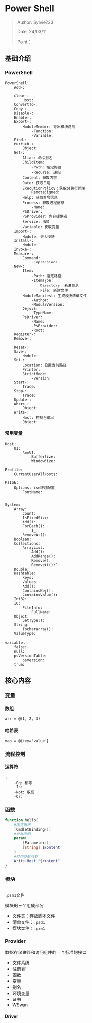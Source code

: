 # Power Shell
>Author: Sylvie233
>
>Date: 24/03/11
>
>Point：

## 基础介绍


### PowerShell

```
PowerShell:
	Add-:

	Clear-:
		Host:
	ConvertTo-:
	Copy-:
	Disable-:
	Enable-:
	Export-:
		ModuleMember: 导出模块成员
			-Function:
			-Variable:
	Find-:
	ForEach-:
		Object:
	Get-:
		Alias: 命令别名
		ChildItem:
			-Path: 指定路径
			-Recurse: 递归
		Content: 获取内容
		Date: 获取日期
		ExecutionPolicy：获取ps执行策略
			RemoteSigned:
		Help: 获取命令信息
		Process: 获取进程信息
			-Name:
		PSDriver: 
		PSProvider: 内容提供者
		Service: 服务
		Variable: 获取变量
	Import-:
		Module: 导入模块
	Install-:
		Module:
	Invoke-:
	Measure-:
		Command:
			-Expression:
	New-:
		Item:
			-Path: 指定路径
			-ItemType:
				Directory: 新建目录
				File: 新建文件
		ModuleManifest: 生成模块清单文件
			-Author: 
			-ModuleVersion:
		Object:
			-TypeName:
		PsDriver:
			-Name:
			-PsProvider:
			-Root:
	Register-:
	Remove-:
		
	Reset-:
	Save-:
		Module:
	Set-:
		Location: 设置当前路径
		Printer:
		StrictMode:
			-Version:
	Start-:
		Trace:
	Stop-:
		Trace:
	Update-:
	Where-:
		Object:	
	Write-:
		Host: 控制台输出
		Object:
```


#### 常用变量

```
Host:
	UI:
		RawUI:
			BufferSize:
			WindowSize:

Profile:
	CurrentUserAllHosts:

PsISE: 
	Options: ise环境配置
		FontName:


System:
	Array:
		Count:
		IsFixedSize:
		Add():
		ForEach():
			$_:
		RemoveAt():
	Boolean:
	Collections:
		ArrayList:
			Add():
			AddRange():
			Remove():
			RemoveAt():`
	Double:
	Hashtable:
		Keys:
		Values:
		Add():
		ContainsKey():
		ContainsValue():
	Int32:
	IO:
		FileInfo:
			FullName:
	Object:
		GetType():
	String:
		Tochararray():
	ValueType:

Variable：
	false:
	null:
	psVersionTable:
		psVersion:
	true:

```




## 核心内容

### 变量

#### 数组
```
arr = @(1, 2, 3)
```



#### 哈希表

```
map = @{key='value'}
```




### 流程控制

#### 运算符

```
:
	-Eq: 相等
	-Is:
	-Not: 取反
	-Or:
```




### 函数

```powershell
function hello{
	#固定语法
    [CmdletBinding()]
	#参数声明
	param(
        [Parameter()]
        [string] $content
    )
	#打印参数内容
    Write-Host "$content"
}
```



### 模块

```

```

`.psm1`文件

模块的三个组成部分
- 文件夹：存放脚本文件
- 清单文件：`.psd1`
- 模块文件：`.psm1`




### Provider
数据存储路径和访问组件的一个标准的接口
- 文件系统
- 注册表‘
- 函数
- 变量
- 别名
- 环境变量
- 证书
- WSwan


#### Driver